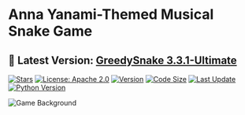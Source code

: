 # Anna Yanami-Themed Musical Snake Game

## **🌟 Latest Version: [GreedySnake 3.3.1-Ultimate](https://github.com/HistoriaNonVult/Yanami-Anna-GreedySnake/releases/tag/v3.3.1-Ultimate)**

[![Stars](https://img.shields.io/badge/stars-★★★★☆-yellow.svg)](https://github.com/HistoriaNonVult/Yanami-Anna-GreedySnake/stargazers)
[![License: Apache 2.0](https://img.shields.io/badge/License-Apache%202.0-blue.svg)](https://opensource.org/licenses/Apache-2.0)
[![Version](https://img.shields.io/badge/version-3.3.1--Ultimate-success.svg)](https://github.com/HistoriaNonVult/Yanami-Anna-GreedySnake/releases)
[![Code Size](https://img.shields.io/badge/size-225KB-informational.svg)](https://github.com/HistoriaNonVult/Yanami-Anna-GreedySnake)
[![Last Update](https://img.shields.io/badge/last%20update-February%202025-brightgreen.svg)](https://github.com/HistoriaNonVult/Yanami-Anna-GreedySnake/commits)
[![Python Version](https://img.shields.io/badge/python-3.8%2B-blue.svg)](https://www.python.org)

![Game Background](https://github.com/user-attachments/assets/7449dc61-60f4-4778-9bd6-39c3ef89d08b)
